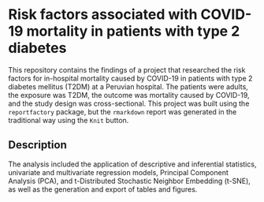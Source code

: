 # Risk factors associated with COVID-19 mortality in patients with type 2 diabetes

This repository contains the findings of a project that researched the risk factors for in-hospital mortality caused by COVID-19 in patients with type 2 diabetes mellitus (T2DM) at a Peruvian hospital. The patients were adults, the exposure was T2DM, the outcome was mortality caused by COVID-19, and the study design was cross-sectional. This project was built using the `reportfactory` package, but the `rmarkdown` report was generated in the traditional way using the `Knit` button.

## Description

The analysis included the application of descriptive and inferential statistics, univariate and multivariate regression models, Principal Component Analysis (PCA), and t-Distributed Stochastic Neighbor Embedding (t-SNE), as well as the generation and export of tables and figures.
